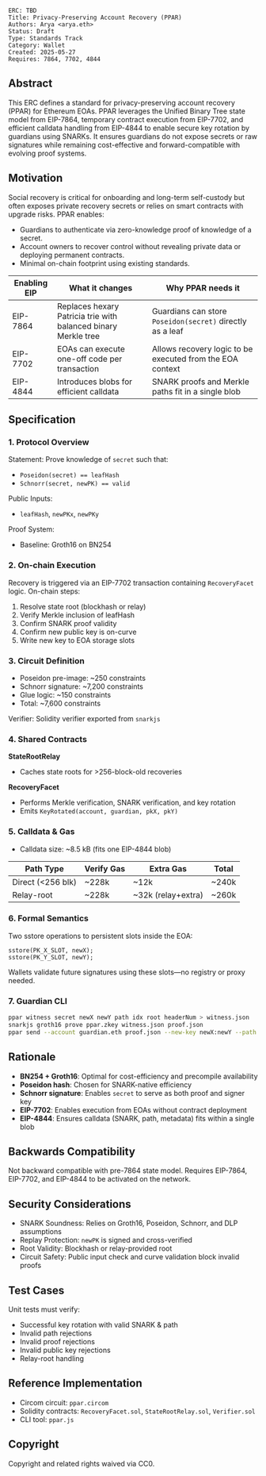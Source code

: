 ```
ERC: TBD
Title: Privacy-Preserving Account Recovery (PPAR)
Authors: Arya <arya.eth>
Status: Draft
Type: Standards Track
Category: Wallet
Created: 2025-05-27
Requires: 7864, 7702, 4844
```  

## Abstract

This ERC defines a standard for privacy-preserving account recovery (PPAR) for Ethereum EOAs. PPAR leverages the Unified Binary Tree state model from EIP-7864, temporary contract execution from EIP-7702, and efficient calldata handling from EIP-4844 to enable secure key rotation by guardians using SNARKs. It ensures guardians do not expose secrets or raw signatures while remaining cost-effective and forward-compatible with evolving proof systems.

## Motivation

Social recovery is critical for onboarding and long-term self-custody but often exposes private recovery secrets or relies on smart contracts with upgrade risks. PPAR enables:

- Guardians to authenticate via zero-knowledge proof of knowledge of a secret.
- Account owners to recover control without revealing private data or deploying permanent contracts.
- Minimal on-chain footprint using existing standards.

| Enabling EIP | What it changes | Why PPAR needs it |
|-------------|------------------|--------------------|
| EIP-7864 | Replaces hexary Patricia trie with balanced binary Merkle tree | Guardians can store `Poseidon(secret)` directly as a leaf |
| EIP-7702 | EOAs can execute one-off code per transaction | Allows recovery logic to be executed from the EOA context |
| EIP-4844 | Introduces blobs for efficient calldata | SNARK proofs and Merkle paths fit in a single blob |

## Specification

### 1. Protocol Overview

Statement: Prove knowledge of `secret` such that:
- `Poseidon(secret) == leafHash`
- `Schnorr(secret, newPK) == valid`

Public Inputs:
- `leafHash`, `newPKx`, `newPKy`

Proof System:
- Baseline: Groth16 on BN254

### 2. On-chain Execution

Recovery is triggered via an EIP-7702 transaction containing `RecoveryFacet` logic. On-chain steps:

1. Resolve state root (blockhash or relay)
2. Verify Merkle inclusion of leafHash
3. Confirm SNARK proof validity
4. Confirm new public key is on-curve
5. Write new key to EOA storage slots

### 3. Circuit Definition

- Poseidon pre-image: ~250 constraints
- Schnorr signature: ~7,200 constraints
- Glue logic: ~150 constraints
- Total: ~7,600 constraints

Verifier: Solidity verifier exported from `snarkjs`

### 4. Shared Contracts

**StateRootRelay**
- Caches state roots for >256-block-old recoveries

**RecoveryFacet**
- Performs Merkle verification, SNARK verification, and key rotation
- Emits `KeyRotated(account, guardian, pkX, pkY)`

### 5. Calldata & Gas

- Calldata size: ~8.5 kB (fits one EIP-4844 blob)

| Path Type        | Verify Gas | Extra Gas         | Total |
|------------------|------------|-------------------|-------|
| Direct (<256 blk)| ~228k      | ~12k              | ~240k |
| Relay-root       | ~228k      | ~32k (relay+extra)| ~260k |

### 6. Formal Semantics

Two sstore operations to persistent slots inside the EOA:
```solidity
sstore(PK_X_SLOT, newX);
sstore(PK_Y_SLOT, newY);
```

Wallets validate future signatures using these slots—no registry or proxy needed.

### 7. Guardian CLI

```sh
ppar witness secret newX newY path idx root headerNum > witness.json
snarkjs groth16 prove ppar.zkey witness.json proof.json
ppar send --account guardian.eth proof.json --new-key newX:newY --path ... --idx ... --header headerNum
```

## Rationale

- **BN254 + Groth16**: Optimal for cost-efficiency and precompile availability
- **Poseidon hash**: Chosen for SNARK-native efficiency
- **Schnorr signature**: Enables `secret` to serve as both proof and signer key
- **EIP-7702**: Enables execution from EOAs without contract deployment
- **EIP-4844**: Ensures calldata (SNARK, path, metadata) fits within a single blob

## Backwards Compatibility

Not backward compatible with pre-7864 state model. Requires EIP-7864, EIP-7702, and EIP-4844 to be activated on the network.

## Security Considerations

- SNARK Soundness: Relies on Groth16, Poseidon, Schnorr, and DLP assumptions
- Replay Protection: `newPK` is signed and cross-verified
- Root Validity: Blockhash or relay-provided root
- Circuit Safety: Public input check and curve validation block invalid proofs

## Test Cases

Unit tests must verify:
- Successful key rotation with valid SNARK & path
- Invalid path rejections
- Invalid proof rejections
- Invalid public key rejections
- Relay-root handling

## Reference Implementation

- Circom circuit: `ppar.circom`
- Solidity contracts: `RecoveryFacet.sol`, `StateRootRelay.sol`, `Verifier.sol`
- CLI tool: `ppar.js`

## Copyright

Copyright and related rights waived via CC0.

